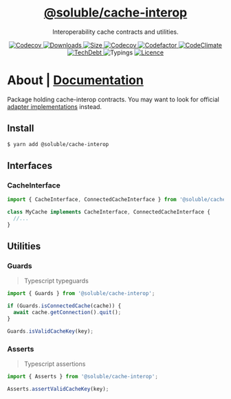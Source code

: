 <div align="center">
  <h1 align="center"><a aria-label="soluble/cache-interop" href="https://github.com/soluble-io/cache-interop/tree/main/packages/cache-interop">@soluble/cache-interop</a></h1>
  <p align="center">Interoperability cache contracts and utilities.</p>
</div>
<p align="center">
  <a aria-label="Version" href="https://npm.im/@soluble/cache-interop">
    <img alt="Codecov" src="https://img.shields.io/npm/v/@soluble/cache-interop.svg?style=for-the-badge&labelColor=000000" />
  </a>
  <a aria-label="Downloads" href="https://npm.im/@soluble/cache-interop">
    <img alt="Downloads" src="https://img.shields.io/npm/dy/@soluble/cache-interop?style=for-the-badge&labelColor=000000" />
  </a>
  <a aria-label="Size" href="https://bundlephobia.com/result?p=@soluble/cache-interop">
    <img alt="Size" src="https://img.shields.io/bundlephobia/minzip/@soluble/cache-interop?label=MinGZIP&style=for-the-badge&labelColor=000000" />
  </a>
  <a aria-label="Coverage" href="https://codecov.io/gh/soluble-io/cache-interop">
    <img alt="Codecov" src="https://img.shields.io/codecov/c/github/soluble-io/cache-interop?label=Coverage&logo=codecov&style=for-the-badge&labelColor=000000" />
  </a>
  <a aria-label="Codefactor" href="https://www.codefactor.io/repository/github/soluble-io/cache-interop">
    <img alt="Codefactor" src="https://img.shields.io/codefactor/grade/github/soluble-io/cache-interop?label=CF&logo=codefactor&style=for-the-badge&labelColor=000000" />
  </a>
  <a aria-label="CodeClimate" href="https://codeclimate.com/github/soluble-io/cache-interop/maintainability">
    <img alt="CodeClimate" src="https://img.shields.io/codeclimate/maintainability/soluble-io/cache-interop?logo=code-climate&style=for-the-badge&labelColor=000000" />
  </a>
  <a aria-label="TechDebt" href="https://codeclimate.com/github/soluble-io/cache-interop/maintainability">
    <img alt="TechDebt" src="https://img.shields.io/codeclimate/tech-debt/soluble-io/cache-interop?label=TechDebt&logo=code-climate&style=for-the-badge&labelColor=000000" />
  </a>
  <a aria-label="Typings">
    <img alt="Typings" src="https://img.shields.io/static/v1?label=typings&message=3.5%2B&logo=typescript&style=for-the-badge&labelColor=000000&color=9cf" />
  </a>
  <a aria-label="Licence" href="https://github.com/soluble-io/cache-interop/blob/main/LICENSE">
    <img alt="Licence" src="https://img.shields.io/npm/l/@soluble/cache-interop?style=for-the-badge&labelColor=000000" />
  </a>
</p>

# About | [Documentation](https://https://github.com/soluble-io/cache-interop/)

Package holding cache-interop contracts.
You may want to look for official [adapter implementations](https://github.com/soluble-io/cache-interop/) instead.

## Install

```bash
$ yarn add @soluble/cache-interop
```

## Interfaces

### CacheInterface

```typescript
import { CacheInterface, ConnectedCacheInterface } from '@soluble/cache-interop';

class MyCache implements CacheInterface, ConnectedCacheInterface {
  //...
}
```

## Utilities

### Guards

> Typescript typeguards

```typescript
import { Guards } from '@soluble/cache-interop';

if (Guards.isConnectedCache(cache)) {
  await cache.getConnection().quit();
}

Guards.isValidCacheKey(key);
```

### Asserts

> Typescript assertions

```typescript
import { Asserts } from '@soluble/cache-interop';

Asserts.assertValidCacheKey(key);
```
